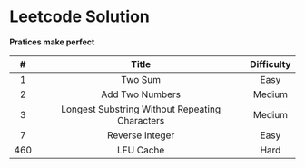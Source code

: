 # Leetcode Solution

**Pratices make perfect**

| # | Title | Difficulty |
|:-:|:-----:|:----------:|
| 1 | Two Sum | Easy |    
| 2 | Add Two Numbers | Medium	 | 
| 3 | Longest Substring Without Repeating Characters | Medium | 
| 7 | Reverse Integer | Easy |
| 460 | LFU Cache | Hard |    


